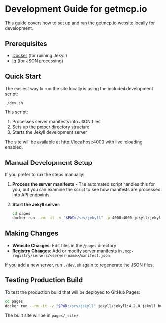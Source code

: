 # Development Guide for getmcp.io

This guide covers how to set up and run the getmcp.io website locally for development.

## Prerequisites

- [Docker](https://www.docker.com/get-started/) (for running Jekyll)
- [jq](https://stedolan.github.io/jq/download/) (for JSON processing)

## Quick Start

The easiest way to run the site locally is using the included development script:

```bash
./dev.sh
```

This script:
1. Processes server manifests into JSON files
2. Sets up the proper directory structure
3. Starts the Jekyll development server

The site will be available at http://localhost:4000 with live reloading enabled.

## Manual Development Setup

If you prefer to run the steps manually:

1. **Process the server manifests** - The automated script handles this for you, but you can examine the script to see how manifests are processed into API endpoints.

2. **Start the Jekyll server**:
   ```bash
   cd pages
   docker run --rm -it -v "$PWD:/srv/jekyll" -p 4000:4000 jekyll/jekyll:4.2.0 jekyll serve --livereload
   ```

## Making Changes

- **Website Changes**: Edit files in the `/pages` directory
- **Registry Changes**: Add or modify server manifests in `/mcp-registry/servers/<server-name>/manifest.json`

If you add a new server, run `./dev.sh` again to regenerate the JSON files.

## Testing Production Build

To test the production build that will be deployed to GitHub Pages:

```bash
cd pages
docker run --rm -it -v "$PWD:/srv/jekyll" jekyll/jekyll:4.2.0 jekyll build
```

The built site will be in `pages/_site/`.
